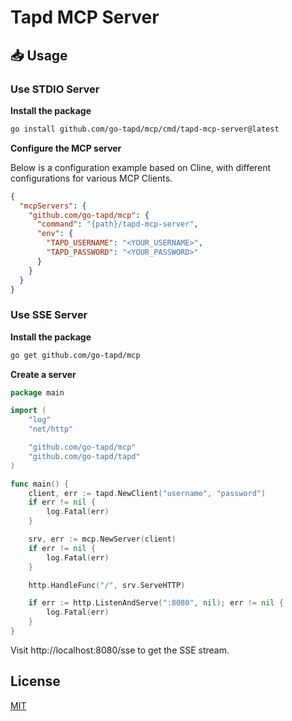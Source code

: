 # Tapd MCP Server

## 📥 Usage

### Use STDIO Server

**Install the package**

```bash
go install github.com/go-tapd/mcp/cmd/tapd-mcp-server@latest
```

**Configure the MCP server**

Below is a configuration example based on Cline, with different configurations for various MCP Clients.

```json
{
  "mcpServers": {
    "github.com/go-tapd/mcp": {
      "command": "{path}/tapd-mcp-server",
      "env": {
        "TAPD_USERNAME": "<YOUR_USERNAME>",
        "TAPD_PASSWORD": "<YOUR_PASSWORD>"
      }
    }
  }
}
```

### Use SSE Server

**Install the package**

```bash
go get github.com/go-tapd/mcp
```

**Create a server**

```go
package main

import (
	"log"
	"net/http"

	"github.com/go-tapd/mcp"
	"github.com/go-tapd/tapd"
)

func main() {
	client, err := tapd.NewClient("username", "password")
	if err != nil {
		log.Fatal(err)
	}

	srv, err := mcp.NewServer(client)
	if err != nil {
		log.Fatal(err)
	}

	http.HandleFunc("/", srv.ServeHTTP)

	if err := http.ListenAndServe(":8080", nil); err != nil {
		log.Fatal(err)
	}
}
```

Visit http://localhost:8080/sse to get the SSE stream.

## License

[MIT](LICENSE)